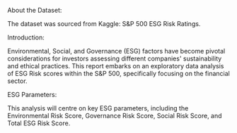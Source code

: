 About the Dataset:

The dataset was sourced from Kaggle: S&P 500 ESG Risk Ratings.

Introduction:

Environmental, Social, and Governance (ESG) factors have become pivotal considerations for investors assessing different companies' sustainability and ethical practices. This report embarks on an exploratory data analysis of ESG Risk scores within the S&P 500, specifically focusing on the financial sector.

ESG Parameters:

This analysis will centre on key ESG parameters, including the Environmental Risk Score, Governance Risk Score, Social Risk Score, and Total ESG Risk Score. 


